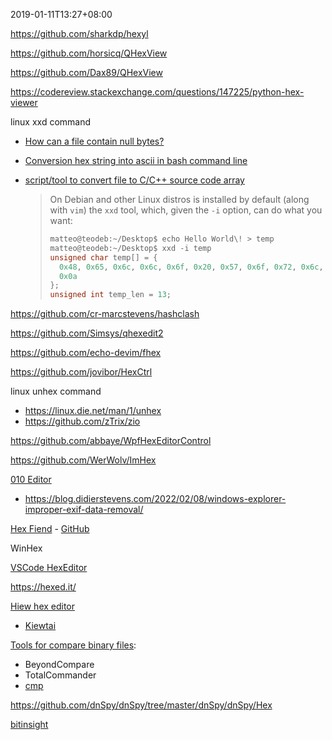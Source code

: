 2019-01-11T13:27+08:00

https://github.com/sharkdp/hexyl

https://github.com/horsicq/QHexView

https://github.com/Dax89/QHexView

https://codereview.stackexchange.com/questions/147225/python-hex-viewer

linux xxd command

- [How can a file contain null bytes?](https://stackoverflow.com/questions/34621006/how-can-a-file-contain-null-bytes)

- [Conversion hex string into ascii in bash command line](https://stackoverflow.com/questions/13160309/conversion-hex-string-into-ascii-in-bash-command-line)

- [script/tool to convert file to C/C++ source code array](https://stackoverflow.com/questions/8707183/script-tool-to-convert-file-to-c-c-source-code-array)
  
  > On Debian and other Linux distros is installed by default (along with `vim`) the `xxd` tool, which, given the `-i` option, can do what you want:
  > 
  > ```c
  > matteo@teodeb:~/Desktop$ echo Hello World\! > temp
  > matteo@teodeb:~/Desktop$ xxd -i temp 
  > unsigned char temp[] = {
  >   0x48, 0x65, 0x6c, 0x6c, 0x6f, 0x20, 0x57, 0x6f, 0x72, 0x6c, 0x64, 0x21,
  >   0x0a
  > };
  > unsigned int temp_len = 13;
  > ```

https://github.com/cr-marcstevens/hashclash

https://github.com/Simsys/qhexedit2

https://github.com/echo-devim/fhex

https://github.com/jovibor/HexCtrl

linux unhex command

- https://linux.die.net/man/1/unhex
- https://github.com/zTrix/zio

https://github.com/abbaye/WpfHexEditorControl

https://github.com/WerWolv/ImHex

[010 Editor](https://www.sweetscape.com/010editor/)

- https://blog.didierstevens.com/2022/02/08/windows-explorer-improper-exif-data-removal/

[Hex Fiend](https://hexfiend.com/) - [GitHub](https://github.com/HexFiend/HexFiend)

WinHex

[VSCode HexEditor](https://marketplace.visualstudio.com/items?itemName=ms-vscode.hexeditor)

https://hexed.it/

[Hiew hex editor](https://www.hiew.ru/)

- [Kiewtai](https://github.com/taviso/kiewtai)

[Tools for compare binary files](https://stackoverflow.com/questions/8166697/tool-for-comparing-2-binary-files-in-windows):

- BeyondCompare
- TotalCommander
- [cmp](https://github.com/Shelwien/cmp)

https://github.com/dnSpy/dnSpy/tree/master/dnSpy/dnSpy/Hex

[bitinsight](https://github.com/compilelife/bitinsight)
